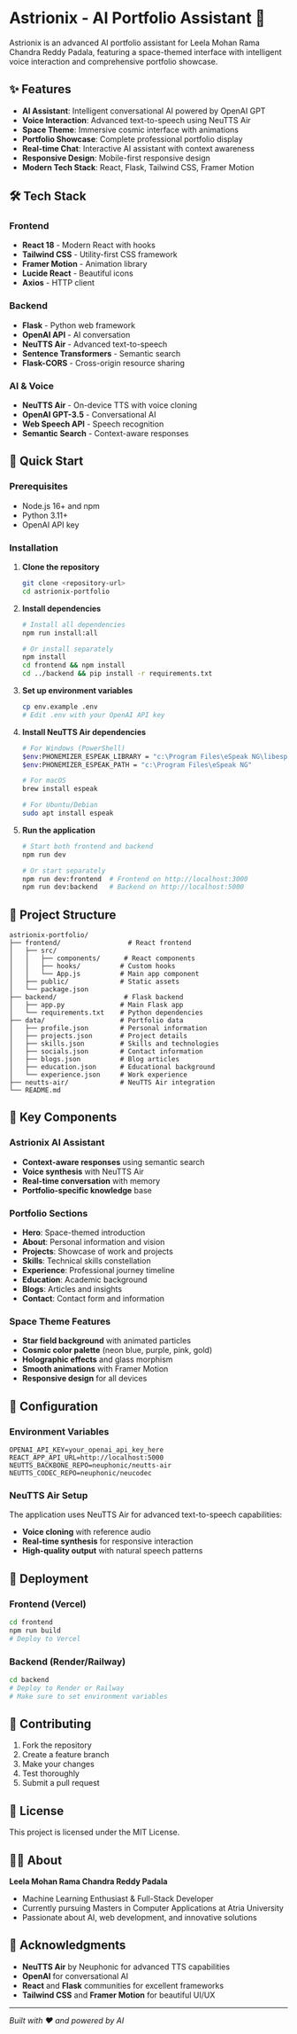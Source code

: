 # Astrionix - AI Portfolio Assistant 🚀

Astrionix is an advanced AI portfolio assistant for Leela Mohan Rama Chandra Reddy Padala, featuring a space-themed interface with intelligent voice interaction and comprehensive portfolio showcase.

## ✨ Features

- **AI Assistant**: Intelligent conversational AI powered by OpenAI GPT
- **Voice Interaction**: Advanced text-to-speech using NeuTTS Air
- **Space Theme**: Immersive cosmic interface with animations
- **Portfolio Showcase**: Complete professional portfolio display
- **Real-time Chat**: Interactive AI assistant with context awareness
- **Responsive Design**: Mobile-first responsive design
- **Modern Tech Stack**: React, Flask, Tailwind CSS, Framer Motion

## 🛠️ Tech Stack

### Frontend
- **React 18** - Modern React with hooks
- **Tailwind CSS** - Utility-first CSS framework
- **Framer Motion** - Animation library
- **Lucide React** - Beautiful icons
- **Axios** - HTTP client

### Backend
- **Flask** - Python web framework
- **OpenAI API** - AI conversation
- **NeuTTS Air** - Advanced text-to-speech
- **Sentence Transformers** - Semantic search
- **Flask-CORS** - Cross-origin resource sharing

### AI & Voice
- **NeuTTS Air** - On-device TTS with voice cloning
- **OpenAI GPT-3.5** - Conversational AI
- **Web Speech API** - Speech recognition
- **Semantic Search** - Context-aware responses

## 🚀 Quick Start

### Prerequisites
- Node.js 16+ and npm
- Python 3.11+
- OpenAI API key

### Installation

1. **Clone the repository**
   ```bash
   git clone <repository-url>
   cd astrionix-portfolio
   ```

2. **Install dependencies**
   ```bash
   # Install all dependencies
   npm run install:all
   
   # Or install separately
   npm install
   cd frontend && npm install
   cd ../backend && pip install -r requirements.txt
   ```

3. **Set up environment variables**
   ```bash
   cp env.example .env
   # Edit .env with your OpenAI API key
   ```

4. **Install NeuTTS Air dependencies**
   ```bash
   # For Windows (PowerShell)
   $env:PHONEMIZER_ESPEAK_LIBRARY = "c:\Program Files\eSpeak NG\libespeak-ng.dll"
   $env:PHONEMIZER_ESPEAK_PATH = "c:\Program Files\eSpeak NG"
   
   # For macOS
   brew install espeak
   
   # For Ubuntu/Debian
   sudo apt install espeak
   ```

5. **Run the application**
   ```bash
   # Start both frontend and backend
   npm run dev
   
   # Or start separately
   npm run dev:frontend  # Frontend on http://localhost:3000
   npm run dev:backend   # Backend on http://localhost:5000
   ```

## 📁 Project Structure

```
astrionix-portfolio/
├── frontend/                 # React frontend
│   ├── src/
│   │   ├── components/      # React components
│   │   ├── hooks/          # Custom hooks
│   │   └── App.js          # Main app component
│   ├── public/             # Static assets
│   └── package.json
├── backend/                 # Flask backend
│   ├── app.py              # Main Flask app
│   └── requirements.txt    # Python dependencies
├── data/                   # Portfolio data
│   ├── profile.json        # Personal information
│   ├── projects.json       # Project details
│   ├── skills.json         # Skills and technologies
│   ├── socials.json        # Contact information
│   ├── blogs.json          # Blog articles
│   ├── education.json      # Educational background
│   └── experience.json     # Work experience
├── neutts-air/             # NeuTTS Air integration
└── README.md
```

## 🎯 Key Components

### Astrionix AI Assistant
- **Context-aware responses** using semantic search
- **Voice synthesis** with NeuTTS Air
- **Real-time conversation** with memory
- **Portfolio-specific knowledge** base

### Portfolio Sections
- **Hero**: Space-themed introduction
- **About**: Personal information and vision
- **Projects**: Showcase of work and projects
- **Skills**: Technical skills constellation
- **Experience**: Professional journey timeline
- **Education**: Academic background
- **Blogs**: Articles and insights
- **Contact**: Contact form and information

### Space Theme Features
- **Star field background** with animated particles
- **Cosmic color palette** (neon blue, purple, pink, gold)
- **Holographic effects** and glass morphism
- **Smooth animations** with Framer Motion
- **Responsive design** for all devices

## 🔧 Configuration

### Environment Variables
```env
OPENAI_API_KEY=your_openai_api_key_here
REACT_APP_API_URL=http://localhost:5000
NEUTTS_BACKBONE_REPO=neuphonic/neutts-air
NEUTTS_CODEC_REPO=neuphonic/neucodec
```

### NeuTTS Air Setup
The application uses NeuTTS Air for advanced text-to-speech capabilities:
- **Voice cloning** with reference audio
- **Real-time synthesis** for responsive interaction
- **High-quality output** with natural speech patterns

## 🚀 Deployment

### Frontend (Vercel)
```bash
cd frontend
npm run build
# Deploy to Vercel
```

### Backend (Render/Railway)
```bash
cd backend
# Deploy to Render or Railway
# Make sure to set environment variables
```

## 🤝 Contributing

1. Fork the repository
2. Create a feature branch
3. Make your changes
4. Test thoroughly
5. Submit a pull request

## 📄 License

This project is licensed under the MIT License.

## 👨‍💻 About

**Leela Mohan Rama Chandra Reddy Padala**
- Machine Learning Enthusiast & Full-Stack Developer
- Currently pursuing Masters in Computer Applications at Atria University
- Passionate about AI, web development, and innovative solutions

## 🌟 Acknowledgments

- **NeuTTS Air** by Neuphonic for advanced TTS capabilities
- **OpenAI** for conversational AI
- **React** and **Flask** communities for excellent frameworks
- **Tailwind CSS** and **Framer Motion** for beautiful UI/UX

---

*Built with ❤️ and powered by AI*

